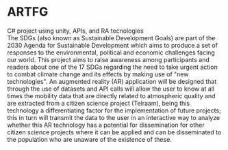 # ARTFG
C# project using unity, APIs, and RA tecnologies
<br> The SDGs (also known as Sustainable Development Goals) are part of the 2030 Agenda for Sustainable Development which aims to produce a set of responses to the environmental, political and economic challenges facing our world.
This project aims to raise awareness among participants and readers about one of the 17 SDGs regarding the need to take urgent action to combat climate change and its effects by making use of "new technologies". An augmented reality (AR) application will be designed that through the use of datasets and API calls will allow the user to know at all times the mobility data that are directly related to atmospheric quality and are extracted from a citizen science project (Telraam), being this technology a differentiating factor for the implementation of future projects; this in turn will transmit the data to the user in an interactive way to analyze whether this AR technology has a potential for dissemination for other citizen science projects where it can be applied and can be disseminated to the population who are unaware of the existence of these.

